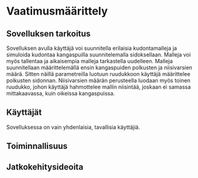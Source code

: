 # Vaatimusmäärittely

## Sovelluksen tarkoitus
Sovelluksen avulla käyttäjä voi suunnitella erilaisia kudontamalleja ja simuloida kudontaa kangaspuilla suunnitelemalla sidoksellaan.
Malleja voi myös tallentaa ja aikaisempia malleja tarkastella uudelleen. 
Malleja suunnitellaan määrittelemällä ensin kangaspuiden polkusten ja niisivarsien määrä. Sitten näillä parametreilla luotuun ruudukkoon käyttäjä määrittelee polkusten sidonnan. 
Niisivarsien määrän perusteella luodaan myös toinen ruudukko, johon käyttäjä hahmottelee mallin niisintää, joskaan ei samassa mittakaavassa, kuin oikeissa kangaspuissa. 

## Käyttäjät
Sovelluksessa on vain yhdenlaisia, tavallisia käyttäjiä.

## Toiminnallisuus

## Jatkokehitysideoita
